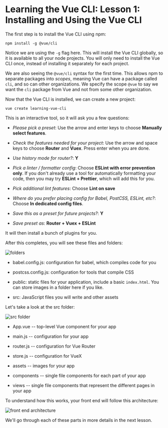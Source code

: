 # Learning the Vue CLI: Lesson 1: Installing and Using the Vue CLI

The first step is to install the Vue CLI using npm:

```
npm install -g @vue/cli
```

Notice we are using the `-g` flag here. This will install the Vue CLI globally,
so it is available to all your node projects. You will only need to install
the Vue CLI once, instead of installing it separately for each project.

We are also seeing the `@vue/cli` syntax for the first time. This allows npm
to separate packages into _scopes_, meaning Vue can have a package called `cli`,
and so can other organizations. We specify the scope `@vue` to say we want the
`cli` package from Vue and not from some other organization.

Now that the Vue CLI is installed, we can create a new project:

```
vue create learning-vue-cli
```

This is an interactive tool, so it will ask you a few questions:

- _Please pick a preset_: Use the arrow and enter keys to choose **Manually
  select features**.

- _Check the features needed for your project_: Use the arrow and space keys
  to choose **Router** and **Vuex**. Press enter when you are done.

- _Use history mode for router?_: **Y**

- _Pick a linter / formatter config_: Choose **ESLint with error prevention
  only**. If you don't already use a tool for automatically formatting your
  code, then you may try **ESLint + Prettier**, which will add this for you.

- _Pick additional lint features_: Choose **Lint on save**

- _Where do you prefer placing config for Babel, PostCSS, ESLint, etc?_:
  Choose **In dedicated config files**.

- _Save this as a preset for future projects?_: **Y**

- _Save preset as_: **Router + Vuex + ESLint**

It will then install a bunch of plugins for you.

After this completes, you will see these files and folders:

![folders](/screenshots/cli-folders.png)

- babel.config.js: configuration for babel, which compiles code for you

- postcss.config.js: configuration for
  tools that compile CSS

- public: static files for your application, include a basic `index.html`. You can store images in a folder here if you like.

- src: JavaScript files you will write and other assets

Let's take a look at the src folder:

![src folder](/screenshots/cli-src-folder.png)

- App.vue -- top-level Vue component for your app

- main.js -- configuration for your app

- router.js -- configuration for Vue Router

- store.js -- configuration for VueX

- assets -- images for your app

- components -- single file components for each part of your app

- views -- single file components that
  represent the different pages in your
  app

To understand how this works, your front
end will follow this architecture:

![front end architecture](/images/vue-architecture.png)

We'll go through each of these parts in more details in the next lesson.
